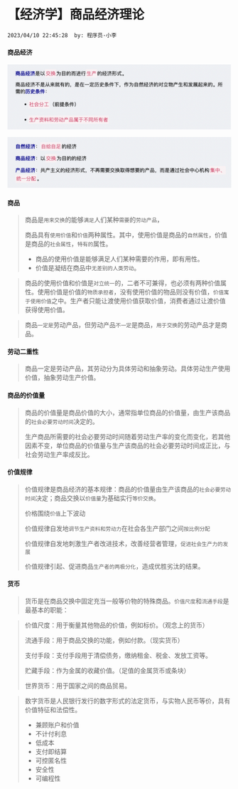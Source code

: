 # 【经济学】商品经济理论

`2023/04/10 22:45:28  by: 程序员·小李`

#### 商品经济

![image](【经济学】商品经济理论/5f5ee8f4-00d1-4b19-81e0-12ab04c9de9a.png)

![image](【经济学】商品经济理论/4dbdbf72-1299-483b-a807-2725f3d7663a.png)


#### 商品

> 商品是`用来交换`的能够`满足`人们某种`需要`的`劳动产品`，
>
> 商品具有`使用价值`和`价值`两种属性。其中，使用价值是商品的`自然属性`，价值是商品的`社会属性`，`特有的`属性。
> * 商品的使用价值是能够满足人们某种需要的作用，即有用性。
> * 价值是凝结在商品中`无差别的人类劳动`。


> 商品的使用价值和价值是`对立统一`的，二者不可兼得，也必须有两种价值属性。使用价值是价值的`物质承担者`，没有使用价值的物品则没有价值，`价值寓于使用价值`之中。生产者只能让渡使用价值获取价值，消费者通过让渡价值获得使用价值。

> 商品`一定是`劳动产品，但劳动产品`不一定`是商品，`用于交换`的劳动产品才是商品。



#### 劳动二重性

> 商品一定是劳动产品，其劳动分为具体劳动和抽象劳动。具体劳动生产使用价值，抽象劳动生产价值。


#### 商品的价值量

> 商品的价值量是商品价值的大小，通常指单位商品的价值量，由生产该商品的`社会必要劳动时间`决定的。
>
> 生产商品所需要的社会必要劳动时间随着劳动生产率的变化而变化，若其他因素不变，单位商品的价值量与生产该商品的社会必要劳动时间成正比，与社会劳动生产率成反比。


#### 价值规律

> 价值规律是商品经济的基本规律：商品的价值量由生产该商品的`社会必要劳动时间`决定；商品交换以`价值量`为基础实行`等价交换`。
>
> 价格围绕`价值`上下波动
>
> 价值规律自发地`调节生产资料和劳动力`在社会各生产部门之间`按比例分配`
>
> 价值规律自发地刺激生产者改进技术，改善经营者管理，`促进社会生产力的发展`
>
> 价值规律引起、促进商品`生产者的两极分化`，造成优胜劣汰的结果。


#### 货币

> 货币是在商品交换中固定充当一般等价物的特殊商品。`价值尺度`和`流通手段`是最基本的职能：

> 价值尺度：用于衡量其他物品的价值，例如标价。（观念上的货币）
>
> 流通手段：用于商品交换的功能，例如付款。（现实货币）
>
> 支付手段：支付手段用于清偿债务，缴纳租金、税金、发放工资等。
>
> 贮藏手段：作为金属的收藏价值。（足值的金属货币或条块）
>
> 世界货币：用于国家之间的商品贸易。

> 数字货币是人民银行发行的数字形式的法定货币，与实物人民币等价，具有价值特征和法偿性。
> * 兼顾账户和价值
> * 不计付利息
> * 低成本
> * 支付即结算
> * 可控匿名性
> * 安全性
> * 可编程性